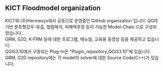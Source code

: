 ## KICT Floodmodel organization
KICT와 (주)Hermesys에서 공동으로 운영중인 GitHub organization 입니다.
QGIS기반 분포형강우-유출, 범람해석, 피해액추정 등이 가능한 Model-Chain 으로 구성되었습니다.  
GRM, G2D, K-FRM 등에 대한 프로그램, 매뉴얼, 교육용 동영상 등을 제공하고 있습니다.  
QGIS3.10에서 구동되는 Plug-In은 "Plugin_repository_QGIS3.10"에 있습니다.  
GRM, G2D repository에는 각 model의 solver에 대한 Source Code(C++)가 있습니다.
